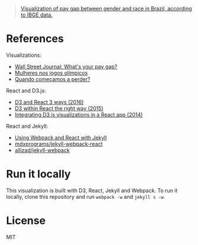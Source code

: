 > [Visualization of pay gap between gender and race in Brazil, according to IBGE data.](vgeorge.github.io/salario-cor-genero)

# References

Visualizations:

* [Wall Street Journal: What's your pay gap?](http://graphics.wsj.com/gender-pay-gap)
* [Mulheres nos jogos olímpicos]( http://generonumero.media/interativos/mulheres-nos-jogos-olimpicos/)
* [Quando começamos a perder? ](http://carolx.me/_past_works/caj/mulher/)

React and D3.js:

* [D3 and React 3 ways (2016)](https://mikewilliamson.wordpress.com/2016/06/03/d3-and-react-3-ways)
* [D3 within React the right way (2015)](https://oli.me.uk/2015/09/09/d3-within-react-the-right-way)
* [Integrating D3.js visualizations in a React app (2014)]( http://nicolashery.com/integrating-d3js-visualizations-in-a-react-app/)

React and Jekyll:

* [Using Webpack and React with Jekyll]( https://medium.com/@allizadrozny/using-webpack-and-react-with-jekyll-cfe137f8a2cc)
* [mdxprograms/jekyll-webpack-react]( https://github.com/mdxprograms/jekyll-webpack-react)
* [allizad/jekyll-webpack]( https://github.com/allizad/jekyll-webpack)

# Run it locally

This visualization is built with D3, React, Jekyll and Webpack. To run it locally, clone this repository and run `webpack -w` and `jekyll s -w`.

# License

MIT

